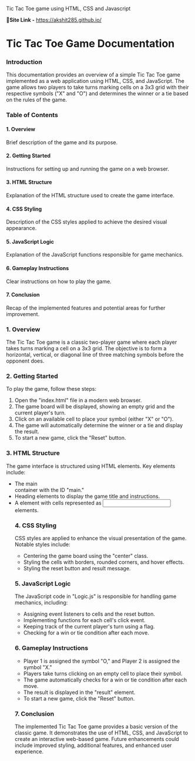 Tic Tac Toe game using HTML, CSS and Javascript

🔑**Site Link -** https://akshit285.github.io/

# Tic Tac Toe Game Documentation
### Introduction
This documentation provides an overview of a simple Tic Tac Toe game implemented as a web application using HTML, CSS, and JavaScript. The game allows two players to take turns marking cells on a 3x3 grid with their respective symbols ("X" and "O") and determines the winner or a tie based on the rules of the game.

### Table of Contents
#### 1. Overview
Brief description of the game and its purpose.

#### 2. Getting Started
Instructions for setting up and running the game on a web browser.

#### 3. HTML Structure
Explanation of the HTML structure used to create the game interface.

#### 4. CSS Styling
Description of the CSS styles applied to achieve the desired visual appearance.

#### 5. JavaScript Logic
Explanation of the JavaScript functions responsible for game mechanics.

#### 6. Gameplay Instructions
Clear instructions on how to play the game.

#### 7. Conclusion
Recap of the implemented features and potential areas for further improvement.

### 1. Overview
The Tic Tac Toe game is a classic two-player game where each player takes turns marking a cell on a 3x3 grid. The objective is to form a horizontal, vertical, or diagonal line of three matching symbols before the opponent does.

### 2. Getting Started
To play the game, follow these steps:

1. Open the "index.html" file in a modern web browser.
2. The game board will be displayed, showing an empty grid and the current player's turn.
3. Click on an available cell to place your symbol (either "X" or "O").
4. The game will automatically determine the winner or a tie and display the result.
5. To start a new game, click the "Reset" button.

### 3. HTML Structure
The game interface is structured using HTML elements. Key elements include:

- The main <div> container with the ID "main."
- Heading elements to display the game title and instructions.
- A <table> element with cells represented as <input> elements.

### 4. CSS Styling
CSS styles are applied to enhance the visual presentation of the game. Notable styles include:

- Centering the game board using the "center" class.
- Styling the cells with borders, rounded corners, and hover effects.
- Styling the reset button and result message.

### 5. JavaScript Logic
The JavaScript code in "Logic.js" is responsible for handling game mechanics, including:

- Assigning event listeners to cells and the reset button.
- Implementing functions for each cell's click event.
- Keeping track of the current player's turn using a flag.
- Checking for a win or tie condition after each move.

### 6. Gameplay Instructions
- Player 1 is assigned the symbol "O," and Player 2 is assigned the symbol "X."
- Players take turns clicking on an empty cell to place their symbol.
- The game automatically checks for a win or tie condition after each move.
- The result is displayed in the "result" element.
- To start a new game, click the "Reset" button.

### 7. Conclusion
The implemented Tic Tac Toe game provides a basic version of the classic game. It demonstrates the use of HTML, CSS, and JavaScript to create an interactive web-based game. Future enhancements could include improved styling, additional features, and enhanced user experience.
